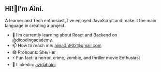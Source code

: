 ## Hi!👋I'm Aini.<br>
A learner and Tech enthusiast, I've enjoyed JavaScript and make it the main language in creating a project.
<br>
* 🌱 I’m currently learning about React and Backend on  <a href="https//github.com/dicodinacademy">@dicodingacademy</a>.<br>
* 📫 How to reach me: ainiadn902@gmail.com<br>
* 😄 Pronouns: She/Her<br>
* ⚡ Fun fact: a horror, crime, zombie, and thriller movie Enthusiast<br>
* 🔭 Linkedin: [azidahaini](https://www.linkedin.com/in/azidahaini/)



<!--
**cookiey2k/cookiey2k** is a ✨ _special_ ✨ repository because its `README.md` (this file) appears on your GitHub profile.

Here are some ideas to get you started:

- 🔭 I’m currently working on ...
- 🌱 I’m currently learning ...
- 👯 I’m looking to collaborate on ...
- 🤔 I’m looking for help with ...
- 💬 Ask me about ...
- 📫 How to reach me: ...
- 😄 Pronouns: ...
- ⚡ Fun fact: ...
-->
